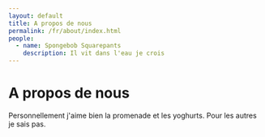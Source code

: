 ```yaml
---
layout: default
title: A propos de nous
permalink: /fr/about/index.html
people:
  - name: Spongebob Squarepants
    description: Il vit dans l'eau je crois
---
```

# A propos de nous

Personnellement j'aime bien la promenade et les yoghurts. Pour les autres je sais pas.
